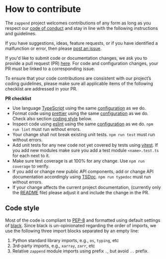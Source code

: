 # How to contribute

The `zappend` project welcomes contributions of any form
as long as you respect our [code of conduct](CODE_OF_CONDUCT.md) and stay 
in line with the following instructions and guidelines.

If you have suggestions, ideas, feature requests, or if you have identified
a malfunction or error, then please 
[post an issue](https://github.com/bcdev/zappend/issues). 

If you'd like to submit code or documentation changes, we ask you to provide a 
pull request (PR) 
[here](https://github.com/bcdev/zappend/pulls). 
For code and configuration changes, your PR must be linked to a 
corresponding issue. 

To ensure that your code contributions are consistent with our project’s
coding guidelines, please make sure all applicable items of the following 
checklist are addressed in your PR.  

**PR checklist**

* Use language [TypeScript](https://www.typescriptlang.org/) using the same
  [configuration](../extendit/tsconfig.json) as we do.
* Format code using [prettier](https://prettier.io/) using the same 
  [configuration](../extendit/.prettierrc.json) as we do. Check also section
  [coding style](#coding-style) below.
* Inspect code using [eslint](https://eslint.org/) using the same 
  [configuration](../extendit/.eslintrc.cjs) as we do.
  `npm run lint` must run without errors.
* Your change shall not break existing unit tests.
  `npm run test` must run without errors.
* Add unit tests for any new code not yet covered by tests
  using [vitest](https://vitest.dev/). 
  If you add new modules make sure you add a test module 
  `<name>.test.ts` for each next to it.
* Make sure test coverage is at 100% for any change.
  Use `npm run coverage` to verify.
* If you add or change new public API components, add or change API 
  documentation accordingly using 
  [TSDoc](https://tsdoc.org/). 
  `npm run typedoc` must run without errors.
* If your change affects the current project documentation,
  (currently only the [README](../extendit/README.md) file)
  please adjust it and include the change in the PR.

## Code style

Most of the code is compliant to [PEP-8](https://pep8.org/) and formatted using
default settings of [black](https://black.readthedocs.io/).
Since black is un-opinionated regarding the order of imports, we use the 
following three import blocks separated by an empty line:

1. Python standard library imports, e.g., `os`, `typing`, etc
2. 3rd-party imports, e.g., `xarray`, `zarr`, etc
3. Relative `zappend` module imports using prefix `.`, but 
   avoid `..` prefix.

